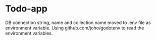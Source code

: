 # Todo-app
DB connection string, name and collection name moved to .env file as environment variable. Using github.com/joho/godotenv to read the environment variables.

